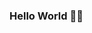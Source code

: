 ### Hello World 🙋‍♀️

<!--
**jahnvisrivastava100/jahnvisrivastava100** is a ✨ _special_ ✨ repository because its `README.md` (this file) appears on your GitHub profile.

Here are some ideas to get you started:

- 🔭 I’m currently a student ...
- 🌱 I’m currently learning  C..
- 👯 I’m looking to collaborate on  C...
- 🤔 I’m looking for help with  JAVA.
- 💬 Ask me about  anything.
- 📫 How to reach me: [LINKEDIN](www.linkedin.com/in/jahnvi-srivastava-362435192)
- 😄 Pronouns: she/her
- ⚡ Fun fact: ^ _ ^
-->
